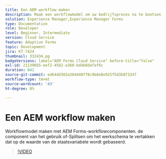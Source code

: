 ```yaml
---
title: Een AEM workflow maken
description: Maak een workflowmodel om uw bedrijfsproces na te bootsen.
solution: Experience Manager,Experience Manager Forms
type: Documentation
role: Developer
level: Beginner, Intermediate
version: Cloud Service
feature: Adaptive Forms
topic: Development
jira: KT-7424
thumbnail: 332434.pg
badgeVersions: label="AEM Forms Cloud Service" before-title="false"
exl-id: 21139665-eef2-4582-a360-bd4b8dafaf6c
duration: 641
source-git-commit: ed64dd303a384d48f76c9b8e8e925f5d3b8f3247
workflow-type: tm+mt
source-wordcount: '43'
ht-degree: 0%

---
```


# Een AEM workflow maken

Workflowmodel maken met AEM Forms-workflowcomponenten. de component van het gebruik of-Splitsen om het werkschema te vertakken dat op de waarde van de staatsvariabele wordt gebaseerd.

>[!VIDEO](https://video.tv.adobe.com/v/332434?quality=12&learn=on)
